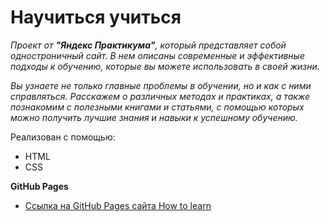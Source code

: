 # Научиться учиться
*Проект от **"Яндекс Практикума"**, который представляет собой одностроничный сайт. В нем описаны современные и эффективные подходы к обучению, которые вы можете использовать в своей жизни.*

*Вы узнаете не только главные проблемы в обучении, но и как с ними справляться. Расскажем о различных методах и практиках, а также познакомим с полезными книгами и статьями, с помощью которых можно получить лучшие знания и навыки к успешному обучению.*

Реализован с помощью:
-  HTML
-  CSS

**GitHub Pages**  
    
* [Ссылка на GitHub Pages сайта How to learn](https://ekaterinashreyner.github.io/how-to-learn/index.html)
